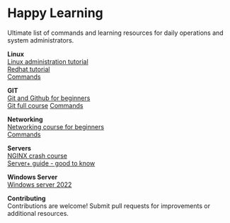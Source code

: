 # Happy Learning
Ultimate list of commands and learning resources for daily operations and system administrators. 

**Linux** <br>
[Linux administration tutorial](https://www.youtube.com/watch?v=aaEoyVIowk8) <br>
[Redhat tutorial](https://www.youtube.com/watch?v=8Q2k1QvhSnc) <br>
[Commands](https://github.com/arunbhimarao/Useful_commands-/blob/main/Linux/Linux_commands.md)

**GIT**<br>
[Git and Github for beginners](https://www.youtube.com/watch?v=RGOj5yH7evk) <br>
[Git full course](https://www.youtube.com/watch?v=akD-DpolilE)
[Commands](https://github.com/arunbhimarao/Useful_commands-/blob/main/GIT/GIT%20Commands.md)

**Networking**<br>
[Networking course for beginners](https://www.youtube.com/watch?v=0uflG0SemyM) <br>
[Commands](https://github.com/arunbhimarao/Useful_commands-/blob/main/Networking/Network%20commands.md)

**Servers**<br>
[NGINX crash course](https://www.youtube.com/watch?v=7VAI73roXaY) <br>
[Server+ guide - good to know](https://www.examguides.com/Serverplus/server-plus.htm)

**Windows Server**<br>
[Windows server 2022](https://www.server-world.info/en/note?os=Windows_Server_2022&p=download)


**Contributing**<br>
Contributions are welcome! Submit pull requests for improvements or additional resources. 
